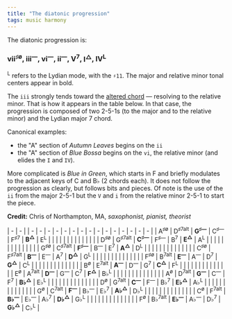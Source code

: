 ```yaml
---
title: "The diatonic progression"
tags: music harmony
---
```


<style type="text/css" rel="stylesheet">
.wrapper {
  max-width: 1200px;
  max-width: 1200px;
}
</style>

The diatonic progression is:

### vii<sup>♯ø</sup>, iii<sup>—</sup>, vi<sup>—</sup>, ii<sup>—</sup>, V<sup>7</sup>, **I<sup>△</sup>**, IV<sup>L</sup>

<sup>L</sup> refers to the Lydian mode, with the `♯11`. The major and relative minor tonal centers appear in bold.

The `iii` strongly tends toward the [altered chord](https://en.wikipedia.org/wiki/Altered_chord) — resolving to the relative minor. That is how it appears in the table below. In that case, the progression is composed of two 2-5-1s (to the major and to the relative minor) and the Lydian major 7 chord.

Canonical examples:

- the "A" section of _Autumn Leaves_ begins on the `ii`
- the "A" section of _Blue Bossa_ begins on the `vi`, the relative minor (and elides the `I` and `IV`).

More complicated is _Blue in Green_, which starts in F and briefly modulates to the adjacent keys of C and B♭ (2 chords each). It does not follow the progression as clearly, but follows bits and pieces. Of note is the use of the `ii` from the major 2-5-1 but the `V` and `i` from the relative minor 2-5-1 to start the piece.

**Credit:** Chris of Northampton, MA, _saxophonist, pianist, theorist_

| - | - | | - | - | - | - | - | - | - | - | - | - | - | - | - | - | - |
| A<sup>♯ø</sup> | D<sup>♯7alt</sup> | **G<sup>♯—</sup>** | C<sup>♯—</sup> | F<sup>♯7</sup> | **B<sup>△</sup>** | E<sup>L</sup> | | | | | | | | | | | |
| | D<sup>♯ø</sup> | G<sup>♯7alt</sup> | **C<sup>♯—</sup>** | F<sup>♯—</sup> | B<sup>7</sup> | **E<sup>△</sup>** | A<sup>L</sup> | | | | | | | | | | |
| | | G<sup>♯ø</sup> | C<sup>♯7alt</sup> | **F<sup>♯—</sup>** | B<sup>—</sup> | E<sup>7</sup> | **A<sup>△</sup>** | D<sup>L</sup> | | | | | | | | | |
| | | | C<sup>♯ø</sup> | F<sup>♯7alt</sup> | **B<sup>—</sup>** | E<sup>—</sup> | A<sup>7</sup> | **D<sup>△</sup>** | G<sup>L</sup> | | | | | | | | |
| | | | | F<sup>♯ø</sup> | B<sup>7alt</sup> | **E<sup>—</sup>** | A<sup>—</sup> | D<sup>7</sup> | **G<sup>△</sup>** | C<sup>L</sup> | | | | | | | |
| | | | | | B<sup>ø</sup> | E<sup>7alt</sup> | **A<sup>—</sup>** | D<sup>—</sup> | G<sup>7</sup> | **C<sup>△</sup>** | F<sup>L</sup> | | | | | | |
| | | | | | | E<sup>ø</sup> | A<sup>7alt</sup> | **D<sup>—</sup>** | G<sup>—</sup> | C<sup>7</sup> | **F<sup>△</sup>** | B♭<sup>L</sup> | | | | | |
| | | | | | | | A<sup>ø</sup> | D<sup>7alt</sup> | **G<sup>—</sup>** | C<sup>—</sup> | F<sup>7</sup> | **B♭<sup>△</sup>** | E♭<sup>L</sup> | | | | |
| | | | | | | | | D<sup>ø</sup> | G<sup>7alt</sup> | **C<sup>—</sup>** | F<sup>—</sup> | B♭<sup>7</sup> | **E♭<sup>△</sup>** | A♭<sup>L</sup> | | | |
| | | | | | | | | | G<sup>ø</sup> | C<sup>7alt</sup> | **F<sup>—</sup>** | B♭<sup>—</sup> | E♭<sup>7</sup> | **A♭<sup>△</sup>** | D♭<sup>L</sup> | | |
| | | | | | | | | | | C<sup>ø</sup> | F<sup>7alt</sup> | **B♭<sup>—</sup>** | E♭<sup>—</sup> | A♭<sup>7</sup> | **D♭<sup>△</sup>** | G♭<sup>L</sup> | |
| | | | | | | | | | | | F<sup>ø</sup> | B♭<sup>7alt</sup> | **E♭<sup>—</sup>** | A♭<sup>—</sup> | D♭<sup>7</sup> | **G♭<sup>△</sup>** | C♭<sup>L</sup> |
